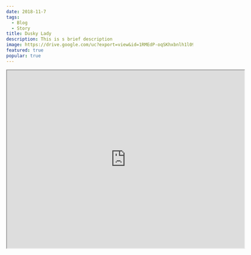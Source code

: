 ```yaml
---
date: 2018-11-7
tags:
  - Blog
  - Story
title: Dusky Lady
description: This is s brief description
image: https://drive.google.com/uc?export=view&id=1RMEdP-oqSKhxbnlh1l09PoEUN6-0zkp_
featured: true
popular: true
---
```




<iframe src="https://drive.google.com/file/d/1RMEdP-oqSKhxbnlh1l09PoEUN6-0zkp_/preview" width="640" height="480" allow="autoplay"></iframe>
